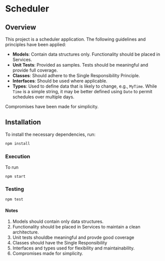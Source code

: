# Scheduler

## Overview

This project is a scheduler application. The following guidelines and principles have been applied:

- **Models**: Contain data structures only. Functionality should be placed in Services.
- **Unit Tests**: Provided as samples. Tests should be meaningful and provide full coverage.
- **Classes**: Should adhere to the Single Responsibility Principle.
- **Interfaces**: Should be used where applicable.
- **Types**: Used to define data that is likely to change, e.g., `MyTime`. While `Time` is a simple string, it may be better defined using `Date` to permit schedules over multiple days.

Compromises have been made for simplicity.

## Installation

To install the necessary dependencies, run:

```sh
npm install
```

### Execution

To run
```
npm start
```

### Testing
```
npm test
```

#### Notes
1. Models should contain only data structures.
2. Functionality should be placed in Services to maintain a clean architecture.
3. Unit tests shouldbe meaningful and provde good coverage
4. Classes should have the Single Responsibility
5. Interfaces and types used for flexibility and maintainability.
6. Compromises made for simplicity.
